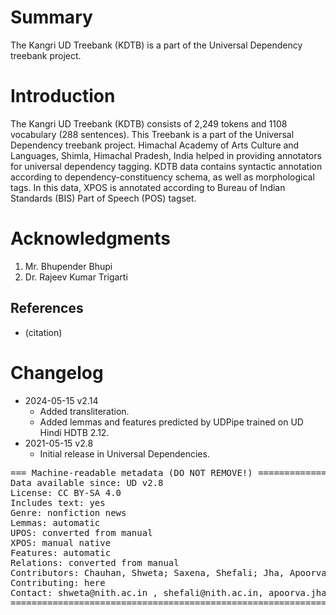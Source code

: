 # Summary

The Kangri UD Treebank (KDTB) is a part of the Universal Dependency treebank project.

# Introduction
The Kangri UD Treebank (KDTB) consists of 2,249 tokens and 1108 vocabulary (288 sentences). This Treebank is a part of the Universal Dependency treebank project. Himachal Academy of Arts Culture and Languages, Shimla, Himachal Pradesh, India helped in providing annotators for universal dependency tagging. KDTB data contains syntactic annotation according to dependency-constituency schema, as well as morphological tags. In this data, XPOS is annotated according to Bureau of Indian Standards (BIS) Part of Speech (POS) tagset.


# Acknowledgments

1.	Mr. Bhupender Bhupi
2.	Dr. Rajeev Kumar Trigarti

## References

* (citation)


# Changelog

* 2024-05-15 v2.14
  * Added transliteration.
  * Added lemmas and features predicted by UDPipe trained on UD Hindi HDTB 2.12.
* 2021-05-15 v2.8
  * Initial release in Universal Dependencies.


<pre>
=== Machine-readable metadata (DO NOT REMOVE!) ================================
Data available since: UD v2.8
License: CC BY-SA 4.0
Includes text: yes
Genre: nonfiction news
Lemmas: automatic
UPOS: converted from manual
XPOS: manual native
Features: automatic
Relations: converted from manual
Contributors: Chauhan, Shweta; Saxena, Shefali; Jha, Apoorva; Daniel, Philemon
Contributing: here
Contact: shweta@nith.ac.in , shefali@nith.ac.in, apoorva.jha@gmail.com , phildani7@nith.ac.in
===============================================================================
</pre>
